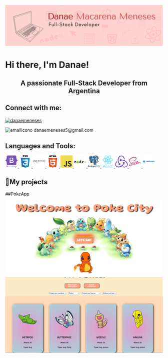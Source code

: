 ![this is an image](/bannergithub.png)
<h1>Hi there, I'm Danae! </h1>

<!-- ## My skills:  -->

<!-- <img src="./images/html5-logo.png" width="50px" height="50px">
<img src="./images/css.png" width="50px" height="50px">
<img src="./images/javascript.png" width="70px" height="50px">
<img src="./images/react.png" width="50px" height="50px">
<img src="./images/bootstrap-logo-png.png" width="70px" height="50px">
<img src="./images/Expressjs.png" width="70px" height="50px">
<img src="./images/nodejs.png" width="40px" height="50px">
<img src="./images/PostgreSQL-Logo.png" width="100px" height="100px">
<img src="./images/sequelize.png" width="70px" height="50px"> -->

<h2 align="center">A passionate Full-Stack Developer from Argentina </h2>
<h2 align="left">Connect with me:</h2>
<p align="left">
<a href="https://linkedin.com/in/danaemeneses" target="blank"><img align="center" src="https://raw.githubusercontent.com/rahuldkjain/github-profile-readme-generator/master/src/images/icons/Social/linked-in-alt.svg" alt="danaemeneses" height="30" width="40" /></a>
</p>
<p align="left">
  <img src="https://cdn.icon-icons.com/icons2/1826/PNG/512/4202011emailgmaillogomailsocialsocialmedia-115677_115624.png" alt="emailicono" height="30" width="40"/>
   danaemeneses5@gmail.com
</p>

<h2 align="left">Languages and Tools:</h2>
<p align="left"> <a href="https://getbootstrap.com" target="_blank" rel="noreferrer"> <img src="https://raw.githubusercontent.com/devicons/devicon/master/icons/bootstrap/bootstrap-plain-wordmark.svg" alt="bootstrap" width="40" height="40"/> </a> <a href="https://www.w3schools.com/css/" target="_blank" rel="noreferrer"> <img src="https://raw.githubusercontent.com/devicons/devicon/master/icons/css3/css3-original-wordmark.svg" alt="css3" width="40" height="40"/> </a> <a href="https://expressjs.com" target="_blank" rel="noreferrer"> <img src="https://raw.githubusercontent.com/devicons/devicon/master/icons/express/express-original-wordmark.svg" alt="express" width="40" height="40"/> </a> <a href="https://www.w3.org/html/" target="_blank" rel="noreferrer"> <img src="https://raw.githubusercontent.com/devicons/devicon/master/icons/html5/html5-original-wordmark.svg" alt="html5" width="40" height="40"/> </a> <a href="https://developer.mozilla.org/en-US/docs/Web/JavaScript" target="_blank" rel="noreferrer"> <img src="https://raw.githubusercontent.com/devicons/devicon/master/icons/javascript/javascript-original.svg" alt="javascript" width="40" height="40"/> </a> <a href="https://nodejs.org" target="_blank" rel="noreferrer"> <img src="https://raw.githubusercontent.com/devicons/devicon/master/icons/nodejs/nodejs-original-wordmark.svg" alt="nodejs" width="40" height="40"/> </a> <a href="https://www.postgresql.org" target="_blank" rel="noreferrer"> <img src="https://raw.githubusercontent.com/devicons/devicon/master/icons/postgresql/postgresql-original-wordmark.svg" alt="postgresql" width="40" height="40"/> </a> <a href="https://reactjs.org/" target="_blank" rel="noreferrer"> <img src="https://raw.githubusercontent.com/devicons/devicon/master/icons/react/react-original-wordmark.svg" alt="react" width="40" height="40"/> </a> <a href="https://redux.js.org" target="_blank" rel="noreferrer"> <img src="https://raw.githubusercontent.com/devicons/devicon/master/icons/redux/redux-original.svg" alt="redux" width="40" height="40"/> </a> <a href="https://sass-lang.com" target="_blank" rel="noreferrer"> <img src="https://raw.githubusercontent.com/devicons/devicon/master/icons/sass/sass-original.svg" alt="sass" width="40" height="40"/> </a> <a href="https://webpack.js.org" target="_blank" rel="noreferrer"> <img src="https://raw.githubusercontent.com/devicons/devicon/d00d0969292a6569d45b06d3f350f463a0107b0d/icons/webpack/webpack-original-wordmark.svg" alt="webpack" width="40" height="40"/> </a> </p>

<h2 align="left">📌My projects</h2>
##PokeApp
<p align="left"><img src="./images/landing-pokemon.png"/> <img src="./images/home-pokemon.png"/> </p>

<!-- 
- <h3 align="left">📫 How to reach me:</h3>
<p align="left"><img src="https://cdn.icon-icons.com/icons2/1826/PNG/512/4202011emailgmaillogomailsocialsocialmedia-115677_115624.png" alt="emailicono" height="30" width="40"/> Email: danaemeneses5@gmail.com</p>

 -->


